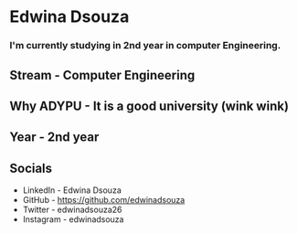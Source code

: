 # Edwina Dsouza
### I'm currently studying in 2nd year in computer Engineering.

## Stream - Computer Engineering
## Why ADYPU - It is a good university (wink wink)
## Year - 2nd year

## Socials
* LinkedIn - Edwina Dsouza
* GitHub - https://github.com/edwinadsouza
* Twitter - edwinadsouza26
* Instagram - edwinadsouza
